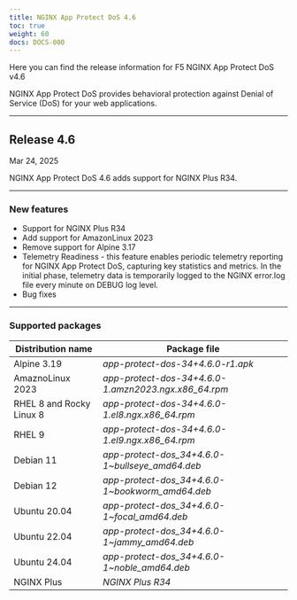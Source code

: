 ```yaml
---
title: NGINX App Protect DoS 4.6
toc: true
weight: 60
docs: DOCS-000
---
```


Here you can find the release information for F5 NGINX App Protect DoS v4.6  

NGINX App Protect DoS provides behavioral protection against Denial of Service (DoS) for your web applications.

---

## Release 4.6

Mar 24, 2025

NGINX App Protect DoS 4.6 adds support for NGINX Plus R34.

---

### New features

- Support for NGINX Plus R34
- Add support for AmazonLinux 2023
- Remove support for Alpine 3.17 
- Telemetry Readiness - this feature enables periodic telemetry reporting for NGINX App Protect DoS, capturing key statistics and metrics. In the initial phase, telemetry data is temporarily logged to the NGINX error.log file every minute on DEBUG log level.
- Bug fixes

---

### Supported packages

| Distribution name        | Package file                                         |
|--------------------------|------------------------------------------------------|
| Alpine 3.19              | _app-protect-dos-34+4.6.0-r1.apk_                    |
| AmaznoLinux 2023         | _app-protect-dos-34+4.6.0-1.amzn2023.ngx.x86_64.rpm_ |  
| RHEL 8 and Rocky Linux 8 | _app-protect-dos-34+4.6.0-1.el8.ngx.x86_64.rpm_      |
| RHEL 9                   | _app-protect-dos-34+4.6.0-1.el9.ngx.x86_64.rpm_      |
| Debian 11                | _app-protect-dos_34+4.6.0-1\~bullseye_amd64.deb_     |
| Debian 12                | _app-protect-dos_34+4.6.0-1\~bookworm_amd64.deb_     |
| Ubuntu 20.04             | _app-protect-dos_34+4.6.0-1\~focal_amd64.deb_        |
| Ubuntu 22.04             | _app-protect-dos_34+4.6.0-1\~jammy_amd64.deb_        |
| Ubuntu 24.04             | _app-protect-dos_34+4.6.0-1\~noble_amd64.deb_        |
| NGINX Plus               | _NGINX Plus R34_                                     |
